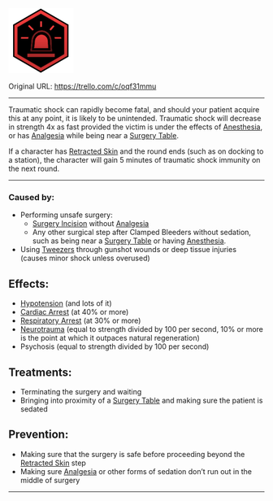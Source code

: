 ![traumashock.png\|200](./Traumatic%20Shock%20-%20Attachments/6718845db30472d958dd7b99.png)

Original URL: https://trello.com/c/oqf31mmu

---

Traumatic shock can rapidly become fatal, and should your patient acquire this at any point, it is likely to be unintended. Traumatic shock will decrease in strength 4x as fast provided the victim is under the effects of [Anesthesia](../Torso/Anesthesia.md), or has [Analgesia](../Torso/Analgesia.md) while being near a [Surgery Table](../Items/Surgery%20Table.md).

If a character has [Retracted Skin](Retracted%20Skin.md) and the round ends (such as on docking to a station), the character will gain 5 minutes of traumatic shock immunity on the next round.

---

### Caused by:

- Performing unsafe surgery:
  - [Surgery Incision](Surgery%20Incision.md) without [Analgesia](../Torso/Analgesia.md)
  - Any other surgical step after Clamped Bleeders without sedation, such as being near a [Surgery Table](../Items/Surgery%20Table.md) or having [Anesthesia](../Torso/Anesthesia.md).
- Using [Tweezers](../Items/Tweezers.md)  through gunshot wounds or deep tissue injuries (causes minor shock unless overused)

## Effects:

- [Hypotension](../Blood/Hypotension.md)  (and lots of it)
- [Cardiac Arrest](../Heart/Cardiac%20Arrest.md)  (at 40% or more)
- [Respiratory Arrest](../Lungs/Respiratory%20Arrest.md)  (at 30% or more)
- [Neurotrauma](../Head_Brain/Neurotrauma.md)  (equal to strength divided by 100 per second, 10% or more is the point at which it outpaces natural regeneration)
- Psychosis (equal to strength divided by 100 per second)

## Treatments:

- Terminating the surgery and waiting
- Bringing into proximity of a [Surgery Table](../Items/Surgery%20Table.md) and making sure the patient is sedated

## Prevention:

- Making sure that the surgery is safe before proceeding beyond the [Retracted Skin](Retracted%20Skin.md) step
- Making sure [Analgesia](../Torso/Analgesia.md) or other forms of sedation don’t run out in the middle of surgery

---

